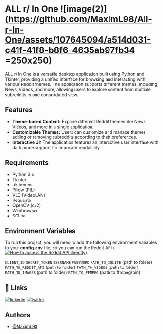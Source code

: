 
# ALL r/ In One ![image(2)](https://github.com/MaximL98/All-r-In-One/assets/107645094/a514d031-c41f-41f8-b8f6-4635ab97fb34 =250x250)


ALL r/ In One is a versatile desktop application built using Python and Tkinter, providing a unified interface for browsing and interacting with various Reddit themes. The application supports different themes, including News, Videos, and more, allowing users to explore content from multiple subreddits in one consolidated view.

## Features

- **Theme-based Content:** Explore different Reddit themes like News, Videos, and more in a single application.
- **Customizable Themes:** Users can customize and manage themes, adding or removing subreddits according to their preferences.
- **Interactive UI:** The application features an interactive user interface with dark mode support for improved readability.


## Requirements
- Python 3.x
- Tkinter
- ttkthemes
- Pillow (PIL)
- VLC (VideoLAN)
- Requests
- OpenCV (cv2)
- Webbrowser
- SQLite

## Environment Variables

To run this project, you will need to add the following environment variables to your **config.env** file, so you can run the Reddit API ([![How to access the Reddit API directly](https://www.reddit.com/wiki/api/)]()).

`CLIENT_ID`
`SECRET_TOKEN`
`USERNAME`
`PASSWORD`
`PATH_TO_SQLITE` (path to folder)
`PATH_TO_REDDIT_API` (path to folder)
`PATH_TO_VIDEOS` (path to folder)
`PATH_TO_IMAGES` (path to folder)
`PATH_TO_FFMPEG` (path to ffmpeg\bin)



## 🔗 Links
[![linkedin](https://img.shields.io/badge/linkedin-0A66C2?style=for-the-badge&logo=linkedin&logoColor=white)](https://www.linkedin.com/in/maxim-lebedinsky/)
[![twitter](https://img.shields.io/badge/twitter-1DA1F2?style=for-the-badge&logo=twitter&logoColor=white)](https://twitter.com/MaximLebedinsky)


## Authors

- [@MaximL98](https://github.com/MaximL98)


